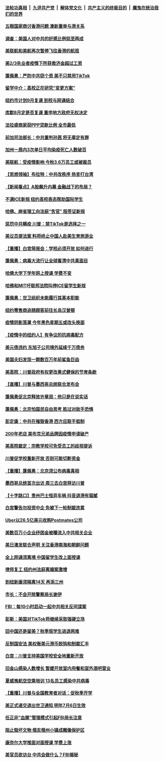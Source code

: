 ####  [法轮功真相](../../../../basic/blob/master/README.md?t=07092231) &nbsp;|&nbsp; [九评共产党](../../../../9ping.md/blob/master/README.md?t=07092231) &nbsp;|&nbsp; [解体党文化](../../../../jtdwh.md/blob/master/README.md?t=07092231)  &nbsp;|&nbsp; [共产主义的终极目的](../../../../gczydzjmd.md/blob/master/README.md?t=07092231) &nbsp;|&nbsp; [魔鬼在统治我们的世界](../../../../mgztzwmdsj.md/blob/master/README.md?t=07092231) 

#### [五眼国家商讨香港问题 澳新重审与港关系](../pages/nsc412/n12244260.md?t=07092231) 

#### [调查：美国人对中共的好感比例低至两成](../pages/nsc412/n12243015.md?t=07092231) 

#### [美联航和美航再次暂停飞往香港的航班](../pages/nsc412/n12243607.md?t=07092231) 

#### [美2/3失业者疫情下所获救济金超过工资](../pages/nsc412/n12242764.md?t=07092231) 

#### [蓬佩奥：严防中共窃个资 美不只禁用TikTok](../pages/nsc412/n12243086.md?t=07092231) 

#### [留学中介：高校正在研究“变更方案”](../pages/nsc412/n12243018.md?t=07092231) 

#### [纽约市计划9月复课 到校与网课结合](../pages/nsc412/n12243026.md?t=07092231) 

#### [库默8月定是否复课  重申地方政府无权决定](../pages/nsc412/n12243023.md?t=07092231) 

#### [法拉盛商家获PPP贷款比例  全市最低](../pages/nsc412/n12243005.md?t=07092231) 

#### [前加司法部长：中共重判孙茜 将无辜定有罪](../pages/nsc412/n12242297.md?t=07092231) 

#### [加州一周内3次单日平均染疫死亡人数破百](../pages/nsc412/n12242860.md?t=07092231) 

#### [美联航：受疫情影响  今秋3.6万员工或被裁员](../pages/nsc412/n12242838.md?t=07092231) 

#### [【思想领袖】布拉特：中共改秩序 扬言打台湾](../pages/nsc412/n12028379.md?t=07092231) 

#### [【新闻看点】A股飙升内幕 金融战下的布局？](../pages/nsc412/n12242681.md?t=07092231) 

#### [不满ICE新规 纽约高校表态帮助国际学生](../pages/nsc412/n12242549.md?t=07092231) 

#### [哈佛、麻省理工向法庭“吿官” 阻签证新规](../pages/nsc412/n12242424.md?t=07092231) 

#### [惩罚中共瞒疫 川普：禁TikTok是选择之一](../pages/nsc412/n12242099.md?t=07092231) 

#### [美议员提法案 料将终止中国人赴美生育旅游业](../pages/nsc412/n12242470.md?t=07092231) 

#### [【重播】白宫简报会：学校必须开放 如何进行](../pages/nsc412/n12241977.md?t=07092231) 

#### [蓬佩奥：病毒大流行让全球看清中共真面目](../pages/nsc412/n12242486.md?t=07092231) 

#### [哈佛大学下学年网上授课 学费不变](../pages/nsc412/n12242267.md?t=07092231) 

#### [哈佛和MIT吁联邦法院叫停ICE留学生新规](../pages/nsc412/n12242336.md?t=07092231) 

#### [蓬佩奥：世卫组织未能履行其基本职能](../pages/nsc412/n12242263.md?t=07092231) 

#### [纽约零售商追随顾客前往长岛汉普顿](../pages/nsc412/n12242318.md?t=07092231) 

#### [疫情阴影笼罩 今年黑色星期五或改头换面](../pages/nsc412/n12242030.md?t=07092231) 

#### [【疫情中的纽约人】有争议的抗病毒配方](../pages/nsc412/n12240453.md?t=07092231) 

#### [美元债违约 东旭子公司境外延续千万债务](../pages/nsc412/n12239315.md?t=07092231) 

#### [美国夫妇发现一颗数百万年前鲨鱼巨齿](../pages/nsc412/n12240202.md?t=07092231) 

#### [美高院：川普政府有权更改奥式健保的节育条款](../pages/nsc412/n12242171.md?t=07092231) 

#### [【直播】川普与墨西哥总统联合发布会](../pages/nsc412/n12242008.md?t=07092231) 

#### [蓬佩奥促北京释放许章润：他只是在说实话](../pages/nsc412/n12242062.md?t=07092231) 

#### [蓬佩奥：北京怕国民自由思考 胜过对敌手恐惧](../pages/nsc412/n12241980.md?t=07092231) 

#### [彭定康：中共在摧毁香港 西方应联手抵制](../pages/nsc412/n12241830.md?t=07092231) 

#### [200年老店 美布克兄弟品牌因疫情申请破产](../pages/nsc412/n12241765.md?t=07092231) 

#### [美高院裁定：宗教学校可免受员工的歧视提诉](../pages/nsc412/n12241794.md?t=07092231) 

#### [川普促学校重新开放 否则可能切断资金](../pages/nsc412/n12241776.md?t=07092231) 

#### [【重播】蓬佩奥：北京须公布病毒真相](../pages/nsc412/n12239794.md?t=07092231) 

#### [墨西哥总统首次出访 周三去白宫拜访川普](../pages/nsc412/n12241397.md?t=07092231) 

#### [【十字路口】贵州巴士怪异车祸 抖音退港有猫腻](../pages/nsc412/n12240298.md?t=07092231) 

#### [白宫警告勿投资中企 免被下一轮制裁连累](../pages/nsc412/n12241334.md?t=07092231) 

#### [Uber以26.5亿美元收购Postmates公司](../pages/nsc412/n12240422.md?t=07092231) 

#### [美数百万小企业纾困金被曝流入中共相关企业](../pages/nsc412/n12241008.md?t=07092231) 

#### [美日澳发联合声明 关注香港南海和朝鲜问题](../pages/nsc412/n12240998.md?t=07092231) 

#### [全上网课须离境  中国留学生改上面授课](../pages/nsc412/n12240399.md?t=07092231) 

#### [律师复工 纽约州法庭离婚案激增](../pages/nsc412/n12240401.md?t=07092231) 

#### [到纽新康须隔离14天 再添三州](../pages/nsc412/n12240409.md?t=07092231) 

#### [市长：不会开除警察局长谢伊](../pages/nsc412/n12240396.md?t=07092231) 

#### [FBI：每10小时启动一起中共相关反间谍案](../pages/nsc412/n12239799.md?t=07092231) 

#### [彭斯：美国对TikTok将继续采取强硬立场](../pages/nsc412/n12240299.md?t=07092231) 

#### [回中国还是留美？秋季班学生进退两难](../pages/nsc412/n12240236.md?t=07092231) 

#### [反制国安法 美权衡美元港币脱钩和制裁汇丰](../pages/nsc412/n12240249.md?t=07092231) 

#### [白宫：川普支持美国学校安全地重新开放](../pages/nsc412/n12240060.md?t=07092231) 

#### [旧金山感染人数增长 暂缓开放室内用餐和室外酒吧营业](../pages/nsc412/n12240073.md?t=07092231) 

#### [夏威夷航空空乘培训   13名员工感染中共病毒](../pages/nsc412/n12240054.md?t=07092231) 

#### [【重播】川普与全国教育者对话：促秋季开学](../pages/nsc412/n12239239.md?t=07092231) 

#### [美正式递交退出世卫通知 明年7月6日生效](../pages/nsc412/n12239902.md?t=07092231) 

#### [任正非“血腥”管理模式引起FBI局长注意](../pages/nsc412/n12239966.md?t=07092231) 

#### [阻止毁坏文物 俄亥俄州小镇成雕像保护区](../pages/nsc412/n12239759.md?t=07092231) 

#### [康奈尔大学推面对面授课 学费上涨](../pages/nsc412/n12239866.md?t=07092231) 

#### [美官员欲访台 中共会做什么？FBI揭秘](../pages/nsc412/n12239406.md?t=07092231) 

